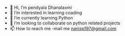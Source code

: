- 👋 Hi, I’m pendyala Dhanalaxmi
- 👀 I’m interested in learning coading
- 🌱 I’m currently learning Python
- 💞️ I’m looking to collaborate on python related projects
- 📫 How to reach me -mail me nanisp197@gmail.com

<!---
nanisp/nanisp is a ✨ special ✨ repository because its `README.md` (this file) appears on your GitHub profile.
You can click the Preview link to take a look at your changes.
--->
